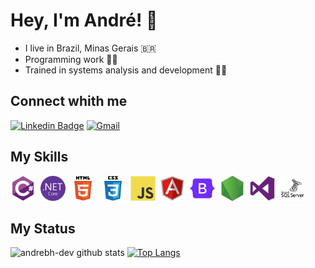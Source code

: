 # Hey, I'm André! :rocket:

- I live in Brazil, Minas Gerais 🇧🇷
- Programming work 👨‍💻
- Trained in systems analysis and development 👨‍🎓

## Connect whith me

[![Linkedin Badge](https://img.shields.io/badge/-LinkedIn-blue?style=flat-square&logo=Linkedin&logoColor=white&link=https://www.linkedin.com/in/andrecoutinho-dev/)](https://www.linkedin.com/in/andrecoutinho-dev/)
[![Gmail](https://img.shields.io/badge/-Gmail-c14438?style=flat&logo=Gmail&logoColor=white)](mailto:andresilvacoutinho@gmail.com)


## My Skills



  <!-- For more icons please follow  https://github.com/MikeCodesDotNET/ColoredBadges -->
<p>
<img src="https://raw.githubusercontent.com/devicons/devicon/master/icons/csharp/csharp-original.svg" title="Csharp" width="40" heigth="40" style="max-width: 100%;">&nbsp 
<img src="https://raw.githubusercontent.com/devicons/devicon/master/icons/dotnetcore/dotnetcore-original.svg" title=".NETCore" width="40" heigth="40" style="max-width: 100%;">&nbsp
<img src="https://raw.githubusercontent.com/devicons/devicon/master/icons/html5/html5-original-wordmark.svg" title="HTML 5" width="40" heigth="40" style="max-width: 100%;">&nbsp 
<img src="https://raw.githubusercontent.com/devicons/devicon/master/icons/css3/css3-original-wordmark.svg" title="CSS 3" width="40" heigth="40" style="max-width: 100%;">&nbsp
<img src="https://raw.githubusercontent.com/devicons/devicon/master/icons/javascript/javascript-original.svg" title="JavaScript" width="40" heigth="40" style="max-width: 100%;">&nbsp
<img src="https://raw.githubusercontent.com/devicons/devicon/master/icons/angularjs/angularjs-original.svg" title="Angular" width="40" heigth="40" style="max-width: 100%;">&nbsp
<img src="https://raw.githubusercontent.com/devicons/devicon/master/icons/bootstrap/bootstrap-plain.svg" title="Bootstrap" width="40" heigth="40" style="max-width: 100%;">&nbsp 
<img src="https://raw.githubusercontent.com/devicons/devicon/master/icons/nodejs/nodejs-original.svg" title="Node.js" width="40" heigth="40" style="max-width: 100%;">&nbsp
<img src="https://raw.githubusercontent.com/devicons/devicon/master/icons/visualstudio/visualstudio-plain.svg" title="Visual Studio" width="40" heigth="40" style="max-width: 100%;">&nbsp
<img src="https://raw.githubusercontent.com/devicons/devicon/master/icons/microsoftsqlserver/microsoftsqlserver-plain-wordmark.svg" title="SQL Server" width="40" heigth="40" style="max-width: 100%;">&nbsp
</p>


## My Status
![andrebh-dev github stats](https://github-readme-stats.vercel.app/api?username=andrebh-dev&show_icons=true&hide_border=true)
[![Top Langs](https://github-readme-stats.vercel.app/api/top-langs/?username=andrebh-dev)](https://github.com/andrebh-dev/github-readme-stats)


